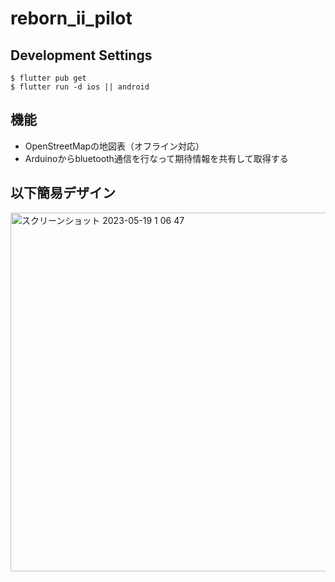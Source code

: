 # reborn_ii_pilot

## Development Settings 
```
$ flutter pub get
$ flutter run -d ios || android
```

## 機能
- OpenStreetMapの地図表（オフライン対応）
- Arduinoからbluetooth通信を行なって期待情報を共有して取得する

## 以下簡易デザイン

<img width="574" alt="スクリーンショット 2023-05-19 1 06 47" src="https://github.com/teikyo-skyproject/reborn-II-pilot/assets/55475145/cfd7b9a3-e401-459b-8917-e3bb4d82bc14">
